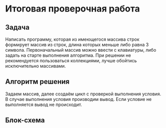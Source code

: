 # Итоговая проверочная работа

## Задача
Написать программу, которая из имеющегося массива строк формирует массив из строк, длина которых меньше либо равна 3 символа. Первоначальный массив можно ввести с клавиатуры, либо задать на старте выполнения алгоритма. При решении не рекомендуется пользоваться коллекциями, лучше обойтись исключительно массивами.


## Алгоритм решения 

Задаем массив, далее создаём цикл с проверкой выполнения условия. В случае выполнения условия производим вывод. Если условие не выполняется вывод не происходит.

## Блок-схема

